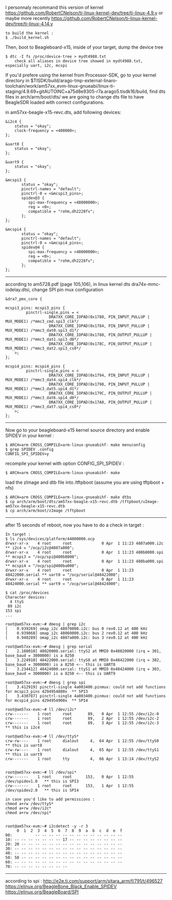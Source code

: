  
 I personnaly recommand this version of kernel https://github.com/RobertCNelson/ti-linux-kernel-dev/tree/ti-linux-4.9.y
 or maybe more recently https://github.com/RobertCNelson/ti-linux-kernel-dev/tree/ti-linux-4.14.y
 
 	to build the kernel :
 	$ ./build_kernel.sh
	
 Then, boot to Beagleboard-x15, inside of your target, dump the device tree

	$ dtc -I fs /proc/device-tree > mydt4988.txt
	    check all aliases in device tree showed in mydt4988.txt, especially uart, i2c, mcspi

If you'd prefere using the kernel from Processor-SDK, go to your kernel directory in $TISDK/build/arago-tmp-external-linaro-toolchain/work/am57xx_evm-linux-gnueabi/linux-ti-staging/4.9.69+gitAUTOINC+a75d8e9305-r7a.arago5.tisdk16/build, find dts files in arch/arm/boot/dts/
we are going to change dts file to have BeagleSDR loaded with correct configurations.

in am57xx-beagle-x15-revc.dts, add following devices:

	&i2c4 {
		status = "okay";
		clock-frequency = <400000>;
	};

	&uart8 {
		status = "okay";
	};

	&uart9 {
		status = "okay";
	};

	&mcspi3 { 
	       status = "okay";
	       pinctrl-names = "default";
	       pinctrl-0 = <&mcspi3_pins>;
	       spidev@3 { 
		      spi-max-frequency = <48000000>;
		      reg = <0>; 
		      compatible = "rohm,dh2228fv";
	       };
	};

	&mcspi4 { 
	       status = "okay";
	       pinctrl-names = "default";
	       pinctrl-0 = <&mcspi4_pins>;
	       spidev@4 { 
		      spi-max-frequency = <48000000>;
		      reg = <0>; 
		      compatible = "rohm,dh2228fv";
	       };
	};

------

according to am5728.pdf (page 105,106), in linux kernel dts dra74x-mmc-iodelay.dtsi, change SPI pin mux configuration


	&dra7_pmx_core {

	mcspi3_pins: mcspi3_pins {
		     pinctrl-single,pins = <
		               DRA7XX_CORE_IOPAD(0x1780, PIN_INPUT_PULLUP | MUX_MODE1) /*mmc3_cmd.spi3_clk*/
		               DRA7XX_CORE_IOPAD(0x1784, PIN_INPUT_PULLUP | MUX_MODE1) /*mmc3_dat0.spi3_d1*/
		               DRA7XX_CORE_IOPAD(0x1788, PIN_OUTPUT_PULLUP | MUX_MODE1) /*mmc3_dat1.spi3_d0*/
		               DRA7XX_CORE_IOPAD(0x178C, PIN_OUTPUT_PULLUP | MUX_MODE1) /*mmc3_dat2.spi3_cs0*/
		>;
	};

	mcspi4_pins: mcspi4_pins {
		     pinctrl-single,pins = <
		               DRA7XX_CORE_IOPAD(0x1794, PIN_INPUT_PULLUP | MUX_MODE1) /*mmc3_dat4.spi4_clk*/
		               DRA7XX_CORE_IOPAD(0x1798, PIN_INPUT_PULLUP | MUX_MODE1) /*mmc3_dat5.spi4_d1*/
		               DRA7XX_CORE_IOPAD(0x179C, PIN_OUTPUT_PULLUP | MUX_MODE1) /*mmc3_dat6.spi4_d0*/
		               DRA7XX_CORE_IOPAD(0x17A0, PIN_OUTPUT_PULLUP | MUX_MODE1) /*mmc3_dat7.spi4_cs0*/
		>;
	};

------

Now go to your beagleboard-x15 kernel source directory and enable SPIDEV in your kernel :

	$ ARCH=arm CROSS_COMPILE=arm-linux-gnueabihf- make menuconfig 
	$ grep SPIDEV .config
	CONFIG_SPI_SPIDEV=y

recompile your kernel with option CONFIG_SPI_SPIDEV :

	$ ARCH=arm CROSS_COMPILE=arm-linux-gnueabihf- make

load the zImage and dtb file into /tftpboot (assume you are using tftpboot + nfs)

	$ ARCH=arm CROSS_COMPILE=arm-linux-gnueabihf- make dtbs
	$ cp arch/arm/boot/dts/am57xx-beagle-x15-revc.dtb /tftpboot/uImage-am57xx-beagle-x15-revc.dtb
	$ cp arch/arm/boot/zImage /tftpboot

------
after 15 seconds of reboot, now you have to do a check in target :
	
	In target :
	$ ls /sys/devices/platform/44000000.ocp
	drwxr-xr-x    4 root     root             0 Apr  1 11:23 4807a000.i2c    ** i2c4 = "/ocp/i2c@4807a000";
	drwxr-xr-x    4 root     root             0 Apr  1 11:23 480b8000.spi    ** mcspi3 = "/ocp/spi@480b8000";
	drwxr-xr-x    4 root     root             0 Apr  1 11:23 480ba000.spi    ** mcspi4 = "/ocp/spi@480ba000";
	drwxr-xr-x    4 root     root             0 Apr  1 11:23 48422000.serial ** uart8 = "/ocp/serial@48422000";
	drwxr-xr-x    4 root     root             0 Apr  1 11:23 48424000.serial ** uart9 = "/ocp/serial@48424000";

	$ cat /proc/devices    
	Character devices:
	  4 ttyS
	 89 i2c
	153 spi
	...

	root@am57xx-evm:~# dmesg | grep i2c
	[    0.939269] omap_i2c 48070000.i2c: bus 0 rev0.12 at 400 kHz
	[    0.939868] omap_i2c 48060000.i2c: bus 2 rev0.12 at 400 kHz
	[    0.940289] omap_i2c 4807a000.i2c: bus 3 rev0.12 at 400 kHz

	root@am57xx-evm:~# dmesg | grep serial
	[    2.108010] 48020000.serial: ttyS2 at MMIO 0x48020000 (irq = 301, base_baud = 3000000) is a 8250
	[    3.224910] 48422000.serial: ttyS0 at MMIO 0x48422000 (irq = 302, base_baud = 3000000) is a 8250 <-- this is UART8
	[    3.234412] 48424000.serial: ttyS1 at MMIO 0x48424000 (irq = 303, base_baud = 3000000) is a 8250 <-- this is UART9

	root@am57xx-evm:~# dmesg | grep spi
	[    3.412919] pinctrl-single 4a003400.pinmux: could not add functions for mcspi3_pins 4294954880x  ** SPI3
	[    3.430787] pinctrl-single 4a003400.pinmux: could not add functions for mcspi4_pins 4294954900x  ** SPI4

	root@am57xx-evm:~# ll /dev/i2c* 
	crw-------    1 root     root       89,   0 Apr  1 12:55 /dev/i2c-0
	crw-------    1 root     root       89,   2 Apr  1 12:55 /dev/i2c-2
	crw-------    1 root     root       89,   3 Apr  1 12:55 /dev/i2c-3   ** this is i2c4

	root@am57xx-evm:~# ll /dev/ttyS*
	crw-rw----    1 root     dialout     4,  64 Apr  1 12:55 /dev/ttyS0   ** this is uart8
	crw-rw----    1 root     dialout     4,  65 Apr  1 12:55 /dev/ttyS1   ** this is uart9
	crw-------    1 root     tty         4,  66 Apr  1 13:14 /dev/ttyS2


	root@am57xx-evm:~# ll /dev/spi*
	crw-------    1 root     root      153,   0 Apr  1 12:55 /dev/spidev1.0   ** this is SPI3
	crw-------    1 root     root      153,   1 Apr  1 12:55 /dev/spidev2.0   ** this is SPI4

	in case you'd like to add permissions :
	chmod a+rw /dev/ttyS*
	chmod a+rw /dev/i2c*
	chmod a+rw /dev/spi*


	root@am57xx-evm:~# i2cdetect -y -r 3
	     0  1  2  3  4  5  6  7  8  9  a  b  c  d  e  f
	00:          -- -- -- -- -- -- -- -- -- -- -- -- -- 
	10: -- -- -- -- -- -- -- 17 -- -- -- -- -- -- -- -- 
	20: 20 -- -- -- -- -- -- -- -- -- -- -- -- -- -- -- 
	30: -- -- -- -- -- -- -- -- -- -- -- -- -- -- -- -- 
	40: -- -- -- -- -- -- -- -- -- -- -- -- -- -- -- -- 
	50: 50 -- -- -- -- -- -- -- -- -- -- -- -- -- -- -- 
	60: -- -- -- -- -- -- -- -- -- -- -- -- -- -- -- -- 
	70: -- -- -- -- -- -- -- --    

------

according to spi :
http://e2e.ti.com/support/arm/sitara_arm/f/791/t/496527
https://elinux.org/BeagleBone_Black_Enable_SPIDEV
https://elinux.org/BeagleBoard/SPI
